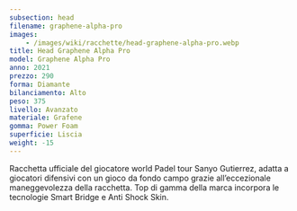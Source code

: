 ```yaml
---
subsection: head
filename: graphene-alpha-pro
images:
    - /images/wiki/racchette/head-graphene-alpha-pro.webp
title: Head Graphene Alpha Pro
model: Graphene Alpha Pro
anno: 2021
prezzo: 290
forma: Diamante
bilanciamento: Alto
peso: 375
livello: Avanzato
materiale: Grafene
gomma: Power Foam
superficie: Liscia
weight: -15
---
```

Racchetta ufficiale del giocatore world Padel tour Sanyo Gutierrez, adatta a giocatori difensivi con un gioco da fondo campo grazie all’eccezionale maneggevolezza della racchetta. Top di gamma della marca incorpora le tecnologie Smart Bridge e Anti Shock Skin.